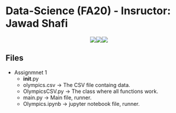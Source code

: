# Data-Science (FA20) - Insructor: Jawad Shafi

<p align="center"><img src='https://img.shields.io/badge/Developer-Arose%20Niazi-yellow.svg?style=for-the-badge&&logo=Python' ><img src='https://img.shields.io/badge/Programmed%20in-Python-yellow.svg?style=for-the-badge&&logo=Python' ><img src='https://img.shields.io/badge/Framework%20in-Jupyter-orange.svg?style=for-the-badge&&logo=jupyter' ></p>

## Files
- Assignmnet 1
  - __init__.py
  - olympics.csv -> The CSV file containg data.
  - OlympicsCSV.py -> The class where all functions work.
  - main.py -> Main file, runner.
  - Olympics.ipynb -> jupyter notebook file, runner.